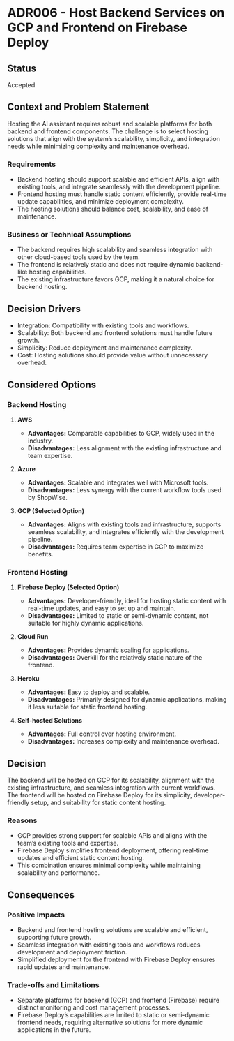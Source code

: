 # ADR006 - Host Backend Services on GCP and Frontend on Firebase Deploy

## Status  
Accepted  

## Context and Problem Statement  
Hosting the AI assistant requires robust and scalable platforms for both backend and frontend components. The challenge is to select hosting solutions that align with the system’s scalability, simplicity, and integration needs while minimizing complexity and maintenance overhead.  

### Requirements  
- Backend hosting should support scalable and efficient APIs, align with existing tools, and integrate seamlessly with the development pipeline.  
- Frontend hosting must handle static content efficiently, provide real-time update capabilities, and minimize deployment complexity.  
- The hosting solutions should balance cost, scalability, and ease of maintenance.  

### Business or Technical Assumptions  
- The backend requires high scalability and seamless integration with other cloud-based tools used by the team.  
- The frontend is relatively static and does not require dynamic backend-like hosting capabilities.  
- The existing infrastructure favors GCP, making it a natural choice for backend hosting.  

## Decision Drivers  
- Integration: Compatibility with existing tools and workflows.  
- Scalability: Both backend and frontend solutions must handle future growth.  
- Simplicity: Reduce deployment and maintenance complexity.  
- Cost: Hosting solutions should provide value without unnecessary overhead.  

## Considered Options  

### Backend Hosting  

1. **AWS**  
   - **Advantages:** Comparable capabilities to GCP, widely used in the industry.  
   - **Disadvantages:** Less alignment with the existing infrastructure and team expertise.

2. **Azure**  
   - **Advantages:** Scalable and integrates well with Microsoft tools.  
   - **Disadvantages:** Less synergy with the current workflow tools used by ShopWise.

3. **GCP (Selected Option)**  
   - **Advantages:** Aligns with existing tools and infrastructure, supports seamless scalability, and integrates efficiently with the development pipeline.  
   - **Disadvantages:** Requires team expertise in GCP to maximize benefits.

### Frontend Hosting  

1. **Firebase Deploy (Selected Option)**  
   - **Advantages:** Developer-friendly, ideal for hosting static content with real-time updates, and easy to set up and maintain.  
   - **Disadvantages:** Limited to static or semi-dynamic content, not suitable for highly dynamic applications.

2. **Cloud Run**  
   - **Advantages:** Provides dynamic scaling for applications.  
   - **Disadvantages:** Overkill for the relatively static nature of the frontend.

3. **Heroku**  
   - **Advantages:** Easy to deploy and scalable.  
   - **Disadvantages:** Primarily designed for dynamic applications, making it less suitable for static frontend hosting.

4. **Self-hosted Solutions**  
   - **Advantages:** Full control over hosting environment.  
   - **Disadvantages:** Increases complexity and maintenance overhead.

## Decision  
The backend will be hosted on GCP for its scalability, alignment with the existing infrastructure, and seamless integration with current workflows. The frontend will be hosted on Firebase Deploy for its simplicity, developer-friendly setup, and suitability for static content hosting.  

### Reasons  
- GCP provides strong support for scalable APIs and aligns with the team’s existing tools and expertise.  
- Firebase Deploy simplifies frontend deployment, offering real-time updates and efficient static content hosting.  
- This combination ensures minimal complexity while maintaining scalability and performance.  

## Consequences  

### Positive Impacts  
- Backend and frontend hosting solutions are scalable and efficient, supporting future growth.  
- Seamless integration with existing tools and workflows reduces development and deployment friction.  
- Simplified deployment for the frontend with Firebase Deploy ensures rapid updates and maintenance.  

### Trade-offs and Limitations  
- Separate platforms for backend (GCP) and frontend (Firebase) require distinct monitoring and cost management processes.  
- Firebase Deploy’s capabilities are limited to static or semi-dynamic frontend needs, requiring alternative solutions for more dynamic applications in the future.  
